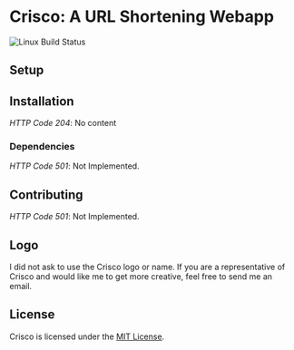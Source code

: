 # Crisco: A URL Shortening Webapp

![Linux Build Status][logo]

## Setup

## Installation

*HTTP Code 204*: No content

### Dependencies

*HTTP Code 501*: Not Implemented.

## Contributing

*HTTP Code 501*: Not Implemented.

## Logo

I did not ask to use the Crisco logo or name.  If you are a representative of
Crisco and would like me to get more creative, feel free to send me an email.

## License

Crisco is licensed under the [MIT License][MIT].

[logo]: https://travis-ci.org/ElijahCaine/crisco-rust.svg
[MIT]: https://mit-license.org/
